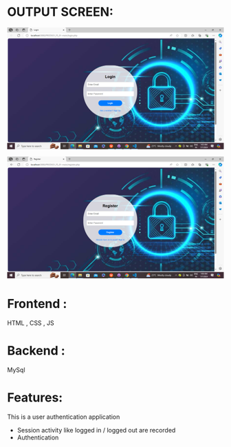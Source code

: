 # OUTPUT SCREEN:
![Screenshot (57)](https://github.com/puspalata121/PRODIGY_FS_01/blob/main/Screenshot%20(57).png)

![Screenshot (58)](https://github.com/puspalata121/PRODIGY_FS_01/blob/main/Screenshot%20(58).png)


# Frontend : 
HTML , CSS , JS

# Backend : 
MySql


# Features:
This is a user authentication application
* Session activity like logged in / logged out are recorded
* Authentication 


